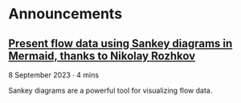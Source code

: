 # Announcements

## [Present flow data using Sankey diagrams in Mermaid, thanks to Nikolay Rozhkov](https://www.mermaidchart.com/blog/posts/present-flow-data-using-sankey-diagrams/)

8 September 2023 · 4 mins

Sankey diagrams are a powerful tool for visualizing flow data.
